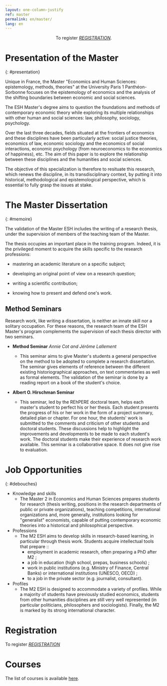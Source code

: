 ```yaml
---
layout: one-column-justify
ref: master
permalink: en/master/
lang: en
---
```


<center>
To register <i class="fas fa-hand-point-right"></i> <i> <a href="https://ecandidat.univ-paris1.fr/ecandidat/">REGISTRATION</a></i>.
</center>

# Presentation of the Master
{: #presentation}

Unique in France, the Master "Economics and Human Sciences: epistemology, methods, theories" at the University Paris 1 Panthéon-Sorbonne focuses on the epistemology of economics and the analysis of the shifting boundaries between economic and social sciences.

The ESH Master's degree aims to question the foundations and methods of contemporary economic theory while exploring its multiple relationships with other human and social sciences: law, philosophy, sociology, psychology.

Over the last three decades, fields situated at the frontiers of economics and these disciplines have been particularly active: social justice theories, economics of law, economic sociology and the economics of social interactions, economic psychology (from neuroeconomics to the economics of happiness), etc. The aim of this paper is to explore the relationship between these disciplines and the humanities and social sciences.

The objective of this specialization is therefore to resituate this research, which renews the discipline, in its transdisciplinary context, by putting it into historical, methodological and epistemological perspective, which is essential to fully grasp the issues at stake.

# The Master Dissertation
{: #memoire}

The validation of the Master ESH includes the writing of a research thesis, under the supervision of members of the teaching team of the Master.

The thesis occupies an important place in the training program. Indeed, it is the privileged moment to acquire the skills specific to the research professions:

- mastering an academic literature on a specific subject;

- developing an original point of view on a research question;

- writing a scientific contribution;

- knowing how to present and defend one's work.

## Method Seminars

Research work, like writing a dissertation, is neither an innate skill nor a solitary occupation. For these reasons, the research team of the ESH Master's program complements the supervision of each thesis director with two seminars.

 - __Method Seminar__ _Annie Cot and Jérôme Lallement_
   * This seminar aims to give Master's students a general perspective on the method to be adopted to complete a research dissertation. The seminar gives elements of reference between the different existing historiographical approaches, on text commentaries as well as formal elements.
   The validation of the seminar is done by a reading report on a book of the student's choice.

 - __Albert O. Hirschman Seminar__
   * This seminar, led by the REhPERE doctoral team, helps each master's student to perfect his or her thesis. Each student presents the progress of his or her work in the form of a project summary, detailed plan or chapter.
   For one hour, the students' work is submitted to the comments and criticism of other students and doctoral students. These discussions help to highlight the improvements and developments to be made to each student's work. The doctoral students make their experience of research work available. This seminar is a collaborative space. It does not give rise to evaluation.

# Job Opportunities
{: #debouches}

- Knowledge and skills
    + The Master 2 in Economics and Human Sciences prepares students for research (thesis writing, positions in the research departments of public or private organizations), teaching competitions, international organizations and, more generally, institutions looking for "generalist" economists, capable of putting contemporary economic theories into a historical and philosophical perspective.
- Professions
    + The M2 ESH aims to develop skills in research-based learning, in particular through thesis work. Students acquire intellectual tools that prepare ::
        * employment in academic research, often preparing a PhD after M2 ;
        * a job in education (high school, prepas, business schools) ;
        * work in public institutions (e.g. Ministry of Finance, Central Banks) or international institutions (UNESCO, OECD) ;
        * to a job in the private sector (e.g. journalist, consultant).
- Profiles
    + The M2 ESH is designed to accommodate a variety of profiles. While a majority of students have previously studied economics, students from other humanities disciplines are still very well represented (in particular politicians, philosophers and sociologists). Finally, the M2 is marked by its strong international character.

# Registration

To register <i class="fas fa-hand-point-right"></i> <i><a href="https://ecandidat.univ-paris1.fr/ecandidat/">REGISTRATION</a></i>

# Courses

The list of courses is available [here](/en/course).
